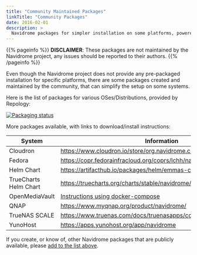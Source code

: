 ```yaml
---
title: "Community Maintained Packages"
linkTitle: "Community Packages"
date: 2016-02-01
description: >
  Navidrome packages for simpler installation on some platforms, powered by You!
---
```


{{% pageinfo %}}
**DISCLAIMER**: These packages are not maintained by the Navidrome project, any issues should be reported to their authors.
{{% /pageinfo %}}

Even though the Navidrome project does not provide any pre-packaged installation for specific platforms, 
there are some packages created and maintained by the community, that can simplify the setup on some systems.

Here is the list of packages for various OSes/Distributions, provided by Repology:

<a href="https://repology.org/project/navidrome/versions">
<p>
<img src="https://repology.org/badge/vertical-allrepos/navidrome.svg" alt="Packaging status">
</p>
</a>


More packages available, with links to download/install instructions:

| System                  | Information                                                                                                                                                                   |
|-------------------------|-------------------------------------------------------------------------------------------------------------------------------------------------------------------------------|
| Cloudron                | https://www.cloudron.io/store/org.navidrome.cloudronapp.html                                                                                                                  |
| Fedora                  | https://copr.fedorainfracloud.org/coprs/lchh/navidrome/                                                                                                                       |    
| Helm Chart              | https://artifacthub.io/packages/helm/emmas-charts/navidrome                                                                                                                   |
| TrueCharts Helm Chart   | https://truecharts.org/charts/stable/navidrome/                                                                                                                               | 
| OpenMediaVault          | [Instructions using docker-compose](https://forum.openmediavault.org/index.php?thread/36635-how-to-install-navidrome-using-docker-compose-an-airsonic-booksonic-alternative/) |
| QNAP                    | https://www.myqnap.org/product/navidrome/                                                                                                                                     |
| TrueNAS SCALE           | https://www.truenas.com/docs/truenasapps/communityapps/navidrome/                                                                                                             |
| YunoHost                | https://apps.yunohost.org/app/navidrome                                                                                                                                       |


If you create, or know of, other Navidrome packages that are publicly available, please 
[add to the list above](https://github.com/navidrome/website/edit/master/content/en/docs/Installation/packages.md).

